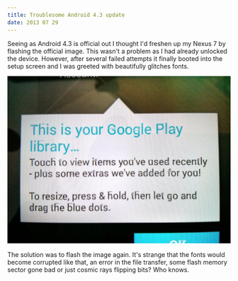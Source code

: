 ```yaml
---
title: Troublesome Android 4.3 update
date: 2013 07 29
---
```

Seeing as Android 4.3 is official out I thought I'd freshen up my Nexus 7 by flashing the official image. This wasn't a problem as I had already unlocked the device. However, after several failed attempts it finally booted into the setup screen and I was greeted with beautifully glitches fonts.

![Glitched Android 4.3 fonts on the Nexus 7](images/glitched_android_fonts.jpg)

The solution was to flash the image again. It's strange that the fonts would become corrupted like that, an error in the file transfer, some flash memory sector gone bad or just cosmic rays flipping bits? Who knows.